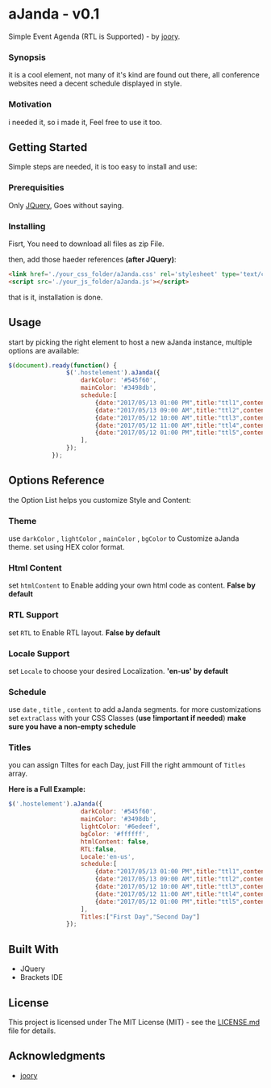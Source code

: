 # aJanda - v0.1

Simple Event Agenda (RTL is Supported) - by [joory](http://www.joory.me/).

### Synopsis

it is a cool element, not many of it's kind are found out there, all conference websites need a decent schedule displayed in style.

### Motivation

i needed it, so i made it, Feel free to use it too.

## Getting Started

Simple steps are needed, it is too easy to install and use:

### Prerequisities

Only [JQuery](https://code.jquery.com/), Goes without saying.

### Installing

Fisrt, You need to download all files as zip File. 

then, add those haeder references **(after JQuery)**:

```html
<link href='./your_css_folder/aJanda.css' rel='stylesheet' type='text/css'/>
<script src='./your_js_folder/aJanda.js'></script>
```

that is it, installation is done. 

## Usage

start by picking the right element to host a new aJanda instance, multiple options are available:

```javascript
$(document).ready(function() {
                $('.hostelement').aJanda({		 
                    darkColor: '#545f60',
                    mainColor: '#3498db',
                    schedule:[
                        {date:"2017/05/13 01:00 PM",title:"ttl1",content:"sample content1"},
                        {date:"2017/05/13 09:00 AM",title:"ttl2",content:"sample content2"},
                        {date:"2017/05/12 10:00 AM",title:"ttl3",content:"sample content3"},
                        {date:"2017/05/12 11:00 AM",title:"ttl4",content:"sample content4"},
                        {date:"2017/05/12 01:00 PM",title:"ttl5",content:"sample content5"}
                    ],
                }); 
            });
```
## Options Reference

the Option List helps you customize Style and Content:

### Theme
use `darkColor` , `lightColor` , `mainColor` , `bgColor` to Customize aJanda theme. set using HEX color format.

### Html Content
set `htmlContent` to Enable adding your own html code as content. **False by default** 

### RTL Support
set `RTL` to Enable RTL layout. **False by default** 

### Locale Support
set `Locale` to choose your desired Localization. **'en-us' by default** 

### Schedule
use `date` , `title` , `content` to add aJanda segments.
for more customizations set `extraClass` with your CSS Classes (**use !important if needed**)
**make sure you have a non-empty schedule** 

### Titles
you can assign Tiltes for each Day, just Fill the right ammount of `Titles` array.

**Here is a Full Example:**
```javascript
$('.hostelement').aJanda({		 
                    darkColor: '#545f60',
                    mainColor: '#3498db',
                    lightColor: '#6edeef',
                    bgColor: '#ffffff',
                    htmlContent: false,
                    RTL:false,
                    Locale:'en-us',
                    schedule:[
                        {date:"2017/05/13 01:00 PM",title:"ttl1",content:"sample content1",extraClass:"myclass"},
                        {date:"2017/05/13 09:00 AM",title:"ttl2",content:"sample content2"},
                        {date:"2017/05/12 10:00 AM",title:"ttl3",content:"sample content3"},
                        {date:"2017/05/12 11:00 AM",title:"ttl4",content:"sample content4"},
                        {date:"2017/05/12 01:00 PM",title:"ttl5",content:"sample content5"}
                    ],
                    Titles:["First Day","Second Day"]
                });
```

## Built With

* JQuery
* Brackets IDE

## License

This project is licensed under The MIT License (MIT) - see the [LICENSE.md](LICENSE.md) file for details.

## Acknowledgments

* [joory](http://www.joory.me/)
